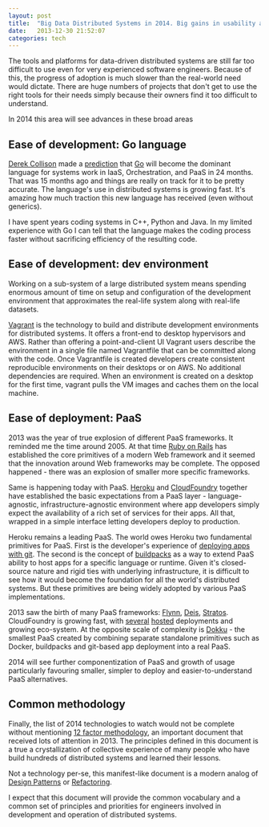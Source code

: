 ```yaml
---
layout: post
title:  "Big Data Distributed Systems in 2014. Big gains in usability and productivity"
date:   2013-12-30 21:52:07
categories: tech
---
```

The tools and platforms for data-driven distributed systems are still far too difficult to use even for very experienced software engineers. Because of this, the progress of adoption is much slower than the real-world need would dictate. There are huge numbers of projects that don't get to use the right tools for their needs simply because their owners find it too difficult to understand.

In 2014 this area will see advances in these broad areas

## Ease of development: Go language
[Derek Collison](https://twitter.com/derekcollison‎) made a [prediction](https://twitter.com/derekcollison/status/245522124666716160) that [Go](http://golang.org) will become the dominant language for systems work in IaaS, Orchestration, and PaaS in 24 months. That was 15 months ago and things are really on track for it to be pretty accurate. The language's use in distributed systems is growing fast. It's amazing how much traction this new language has received (even without generics).

I have spent years coding systems in C++, Python and Java. In my limited experience with Go I can tell that the language makes the coding process faster without sacrificing efficiency of the resulting code.

## Ease of development: dev environment
Working on a sub-system of a large distributed system means spending enormous amount of time on setup and configuration of the development environment that approximates the real-life system along with real-life datasets.

[Vagrant](http://www.vagrantup.com/) is the technology to build and distribute development environments for distributed systems. It offers a front-end to desktop hypervisors and AWS. Rather than offering a point-and-client UI Vagrant users describe the environment in a single file named Vagrantfile that can be committed along with the code. Once Vagrantfile is created developers create consistent reproducible environments on their desktops or on AWS. No additional dependencies are required. When an environment is created on a desktop for the first time, vagrant pulls the VM images and caches them on the local machine. 

## Ease of deployment: PaaS
2013 was the year of true explosion of different PaaS frameworks. It reminded me the time around 2005. At that time [Ruby on Rails](http://rubyonrails.org/) has established the core primitives of a modern Web framework and it seemed that the innovation around Web frameworks may be complete. The opposed happened - there was an explosion of smaller more specific frameworks.

Same is happening today with PaaS. [Heroku](http://heroku.com) and [CloudFoundry](http://www.cloudfoundry.com/) together have established the basic expectations from a PaaS layer - language-agnostic, infrastructure-agnostic environment where app developers simply expect the availability of a rich set of services for their apps. All that, wrapped in a simple interface letting developers deploy to production.

Heroku remains a leading PaaS. The world owes Heroku two fundamental primitives for PaaS. First is the developer's experience of [deploying apps with git](https://devcenter.heroku.com/articles/git). The second is the concept of [buildpacks](https://devcenter.heroku.com/articles/buildpacks) as a way to extend PaaS ability to host apps for a specific language or runtime. Given it's closed-source nature and rigid ties with underlying infrastructure, it is difficult to see how it would become the foundation for all the world's distributed systems. But these primitives are being widely adopted by various PaaS implementations.

2013 saw the birth of many PaaS frameworks: [Flynn](https://flynn.io/), [Deis](http://deis.io/), [Stratos](http://stratos.incubator.apache.org/). CloudFoundry is growing fast, with [several](https://www.appfog.com/) [hosted](http://static.com/) deployments and growing eco-system. At the opposite scale of complexity is [Dokku](http://progrium.com/blog/2013/06/19/dokku-the-smallest-paas-implementation-youve-ever-seen/) - the smallest PaaS created by combining separate standalone primitives such as Docker, buildpacks and git-based app deployment into a real PaaS.

2014 will see further componentization of PaaS and growth of usage particularly favouring smaller, simpler to deploy and easier-to-understand PaaS alternatives.

## Common methodology
Finally, the list of 2014 technologies to watch would not be complete without mentioning [12 factor methodology](http://12factor.net/), an important document that received lots of attention in 2013. The principles defined in this document is a true a crystallization of collective experience of many people who have build hundreds of distributed systems and learned their lessons.

Not a technology per-se, this manifest-like document is a modern analog of [Design Patterns](http://en.wikipedia.org/wiki/Design_Patterns) or [Refactoring](http://en.wikipedia.org/wiki/Refactoring). 

I expect that this document will provide the common vocabulary and a common set of principles and priorities for engineers involved in development and operation of distributed systems.
